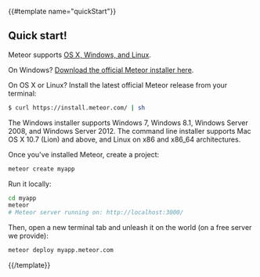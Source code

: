 {{#template name="quickStart"}}
## Quick start!

Meteor supports [OS X, Windows, and Linux](https://github.com/meteor/meteor/wiki/Supported-Platforms).

On Windows?  [Download the official Meteor installer here](https://install.meteor.com/windows).

On OS X or Linux?  Install the latest official Meteor release from your terminal:

```bash
$ curl https://install.meteor.com/ | sh
```

The Windows installer supports Windows 7, Windows 8.1, Windows Server
2008, and Windows Server 2012.  The command line installer supports Mac OS X
10.7 (Lion) and above, and Linux on x86 and x86_64 architectures.

Once you've installed Meteor, create a project:

```bash
meteor create myapp
```

Run it locally:

```bash
cd myapp
meteor
# Meteor server running on: http://localhost:3000/
```

Then, open a new terminal tab and unleash it on the world (on a free server we provide):

```bash
meteor deploy myapp.meteor.com
```
{{/template}}
